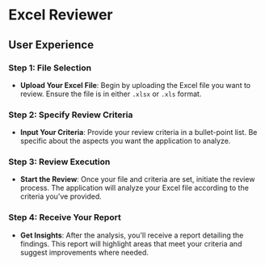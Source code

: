 # Excel Reviewer
## User Experience

### Step 1: File Selection
- **Upload Your Excel File**: Begin by uploading the Excel file you want to review. Ensure the file is in either `.xlsx` or `.xls` format.

### Step 2: Specify Review Criteria
- **Input Your Criteria**: Provide your review criteria in a bullet-point list. Be specific about the aspects you want the application to analyze.

### Step 3: Review Execution
- **Start the Review**: Once your file and criteria are set, initiate the review process. The application will analyze your Excel file according to the criteria you've provided.

### Step 4: Receive Your Report
- **Get Insights**: After the analysis, you'll receive a report detailing the findings. This report will highlight areas that meet your criteria and suggest improvements where needed.

